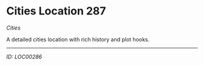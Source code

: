# Cities Location 287

*Cities*

A detailed cities location with rich history and plot hooks.

---
*ID: LOC00286*